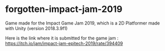 # forgotten-impact-jam-2019
Game made for the Impact Game Jam 2019, which is a 2D Platformer made with Unity (version 2018.3.9f1)

Here is the link where it is submitted for the game jam : https://itch.io/jam/impact-jam-epitech-2019/rate/394409

